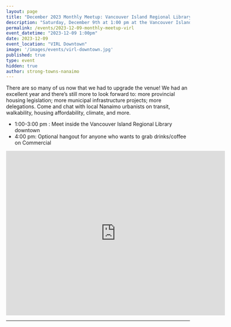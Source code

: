 ```yaml
---
layout: page
title: "December 2023 Monthly Meetup: Vancouver Island Regional Library Downtown"
description: "Saturday, December 9th at 1:00 pm at the Vancouver Island Regional Library downtown. Come and chat with Strong Towns members and Nanaimo urbanists." 
permalink: /events/2023-12-09-monthly-meetup-virl
event_datetime: "2023-12-09 1:00pm"
date: 2023-12-09
event_location: "VIRL Downtown"
image: '/images/events/virl-downtown.jpg'
published: true
type: event
hidden: true
author: strong-towns-nanaimo
---
```


There are so many of us now that we had to upgrade the venue! We had an excellent year and there’s still more to look forward to: more provincial housing legislation; more municipal infrastructure projects; more delegations. Come and chat with local Nanaimo urbanists on transit, walkability, housing affordability, climate, and more. 

- 1:00-3:00 pm : Meet inside the Vancouver Island Regional Library downtown
- 4:00 pm: Optional hangout for anyone who wants to grab drinks/coffee on Commercial 

<iframe src="https://www.google.com/maps/embed?pb=!1m14!1m8!1m3!1d10435.375834784667!2d-123.936446!3d49.16557!3m2!1i1024!2i768!4f13.1!3m3!1m2!1s0x5488a15814a89c2b%3A0xa00f9e80da1f7296!2sVancouver%20Island%20Regional%20Library%20-%20Nanaimo%20Harbourfront!5e0!3m2!1sen!2sca!4v1700540564096!5m2!1sen!2sca" width="600" height="450" style="border:0;" allowfullscreen="" loading="lazy" referrerpolicy="no-referrer-when-downgrade"></iframe>

***
